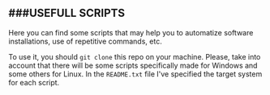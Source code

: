 ###USEFULL SCRIPTS
---
Here you can find some scripts that may help you to automatize software installations, use of repetitive commands, etc.

To use it, you should `git clone` this repo on your machine. Please, take into account that there will be some scripts specifically made for Windows and some others for Linux. In the `README.txt` file I've specified the target system for each script.
